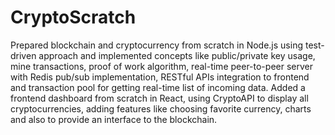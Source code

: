 # CryptoScratch


Prepared blockchain and cryptocurrency from scratch in Node.js using test-driven approach and implemented concepts like public/private key usage, 
  mine transactions, proof of work algorithm, real-time peer-to-peer server with Redis pub/sub implementation, RESTful APIs integration to frontend 
  and transaction pool for getting real-time list of incoming data.
	Added a frontend dashboard from scratch in React, using CryptoAPI to display all cryptocurrencies, adding features like choosing favorite currency, 
  charts and also to provide an interface to the blockchain.
